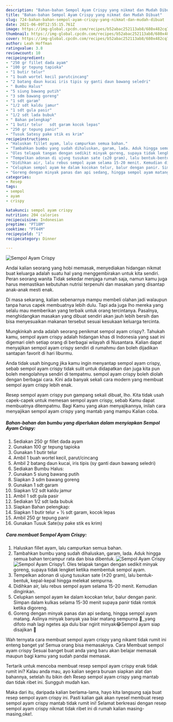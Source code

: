 ```yaml
---
description: "Bahan-bahan Sempol Ayam Crispy yang nikmat dan Mudah Dibuat"
title: "Bahan-bahan Sempol Ayam Crispy yang nikmat dan Mudah Dibuat"
slug: 724-bahan-bahan-sempol-ayam-crispy-yang-nikmat-dan-mudah-dibuat
date: 2021-06-09T12:55:15.761Z
image: https://img-global.cpcdn.com/recipes/b52abac252113ab8/680x482cq70/sempol-ayam-crispy-foto-resep-utama.jpg
thumbnail: https://img-global.cpcdn.com/recipes/b52abac252113ab8/680x482cq70/sempol-ayam-crispy-foto-resep-utama.jpg
cover: https://img-global.cpcdn.com/recipes/b52abac252113ab8/680x482cq70/sempol-ayam-crispy-foto-resep-utama.jpg
author: Leah Hoffman
ratingvalue: 3.8
reviewcount: 10
recipeingredient:
- "250 gr fillet dada ayam"
- "100 gr tepung tapioka"
- "1 butir telur"
- "1 buah wortel kecil parutcincang"
- "2 batang daun kucai iris tipis sy ganti daun bawang seledri"
- " Bumbu Halus"
- "5 siung bawang putih"
- "3 sdm bawang goreng"
- "1 sdt garam"
- "1/2 sdt kaldu jamur"
- "1 sdt gula pasir"
- "1/2 sdt lada bubuk"
- " Bahan pelengkap"
- "1 butir telur   sdt garam kocok lepas"
- "250 gr tepung panir"
- "Tusuk Satesy pake stik es krim"
recipeinstructions:
- "Haluskan fillet ayam, lalu campurkan semua bahan."
- "Tambahkan bumbu yang sudah dihaluskan, garam, lada. Aduk hingga semua bahan tercampur rata dan bisa dibentuk."
- "Oles telapak tangan dengan sedikit minyak goreng, supaya tidak lengket ketika membentuk sempol ayam."
- "Tempelkan adonan di ujung tusukan sate (±20 gram), lalu bentuk-bentuk, kepal-kepal hingga melekat sempurna."
- "Didihkan air, lalu rebus sempol ayam selama 15-20 menit. Kemudian dinginkan."
- "Celupkan sempol ayam ke dalam kocokan telur, balur dengan panir. Simpan dalam kulkas selama 15-30 menit supaya panir tidak rontok ketika digoreng."
- "Goreng dengan minyak panas dan api sedang, hingga sempol ayam matang. Aslinya minyak banyak yaa biar matang sempurna 🤗,,yang difoto mah lagi ngetes aja dulu biar ngirit minyak😂Sempol ayam siap disajikan 🤗"
categories:
- Resep
tags:
- sempol
- ayam
- crispy

katakunci: sempol ayam crispy 
nutrition: 204 calories
recipecuisine: Indonesian
preptime: "PT18M"
cooktime: "PT44M"
recipeyield: "1"
recipecategory: Dinner

---
```



![Sempol Ayam Crispy](https://img-global.cpcdn.com/recipes/b52abac252113ab8/680x482cq70/sempol-ayam-crispy-foto-resep-utama.jpg)

Andai kalian seorang yang hobi memasak, menyediakan hidangan nikmat buat keluarga adalah suatu hal yang menggembirakan untuk kita sendiri. Peran seorang  wanita Tidak sekedar menjaga rumah saja, namun kamu juga harus memastikan kebutuhan nutrisi terpenuhi dan masakan yang disantap anak-anak mesti enak.

Di masa  sekarang, kalian sebenarnya mampu membeli olahan jadi walaupun tanpa harus capek membuatnya lebih dulu. Tapi ada juga lho mereka yang selalu mau memberikan yang terbaik untuk orang tercintanya. Pasalnya, menghidangkan masakan yang dibuat sendiri akan jauh lebih bersih dan bisa menyesuaikan makanan tersebut sesuai kesukaan keluarga tercinta. 



Mungkinkah anda adalah seorang penikmat sempol ayam crispy?. Tahukah kamu, sempol ayam crispy adalah hidangan khas di Indonesia yang saat ini digemari oleh setiap orang di berbagai wilayah di Nusantara. Kalian dapat menyajikan sempol ayam crispy sendiri di rumahmu dan boleh dijadikan santapan favorit di hari liburmu.

Anda tidak usah bingung jika kamu ingin menyantap sempol ayam crispy, sebab sempol ayam crispy tidak sulit untuk didapatkan dan juga kita pun boleh mengolahnya sendiri di tempatmu. sempol ayam crispy boleh diolah dengan berbagai cara. Kini ada banyak sekali cara modern yang membuat sempol ayam crispy lebih enak.

Resep sempol ayam crispy pun gampang sekali dibuat, lho. Kita tidak usah capek-capek untuk memesan sempol ayam crispy, sebab Kamu dapat membuatnya ditempatmu. Bagi Kamu yang akan menyajikannya, inilah cara menyajikan sempol ayam crispy yang mantab yang mampu Kalian coba.

<!--inarticleads1-->

##### Bahan-bahan dan bumbu yang diperlukan dalam menyiapkan Sempol Ayam Crispy:

1. Sediakan 250 gr fillet dada ayam
1. Gunakan 100 gr tepung tapioka
1. Gunakan 1 butir telur
1. Ambil 1 buah wortel kecil, parut/cincang
1. Ambil 2 batang daun kucai, iris tipis (sy ganti daun bawang seledri)
1. Sediakan  Bumbu Halus:
1. Gunakan 5 siung bawang putih
1. Siapkan 3 sdm bawang goreng
1. Gunakan 1 sdt garam
1. Siapkan 1/2 sdt kaldu jamur
1. Ambil 1 sdt gula pasir
1. Sediakan 1/2 sdt lada bubuk
1. Siapkan  Bahan pelengkap:
1. Siapkan 1 butir telur + ½ sdt garam, kocok lepas
1. Ambil 250 gr tepung panir
1. Gunakan Tusuk Sate(sy pake stik es krim)




<!--inarticleads2-->

##### Cara membuat Sempol Ayam Crispy:

1. Haluskan fillet ayam, lalu campurkan semua bahan.
1. Tambahkan bumbu yang sudah dihaluskan, garam, lada. Aduk hingga semua bahan tercampur rata dan bisa dibentuk.
<img src="https://img-global.cpcdn.com/steps/9736221d97210db6/160x128cq70/sempol-ayam-crispy-langkah-memasak-2-foto.jpg" alt="Sempol Ayam Crispy"><img src="https://img-global.cpcdn.com/steps/9c1e3814f614a9f2/160x128cq70/sempol-ayam-crispy-langkah-memasak-2-foto.jpg" alt="Sempol Ayam Crispy">1. Oles telapak tangan dengan sedikit minyak goreng, supaya tidak lengket ketika membentuk sempol ayam.
1. Tempelkan adonan di ujung tusukan sate (±20 gram), lalu bentuk-bentuk, kepal-kepal hingga melekat sempurna.
1. Didihkan air, lalu rebus sempol ayam selama 15-20 menit. Kemudian dinginkan.
1. Celupkan sempol ayam ke dalam kocokan telur, balur dengan panir. Simpan dalam kulkas selama 15-30 menit supaya panir tidak rontok ketika digoreng.
1. Goreng dengan minyak panas dan api sedang, hingga sempol ayam matang. Aslinya minyak banyak yaa biar matang sempurna 🤗,,yang difoto mah lagi ngetes aja dulu biar ngirit minyak😂Sempol ayam siap disajikan 🤗




Wah ternyata cara membuat sempol ayam crispy yang nikamt tidak rumit ini enteng banget ya! Semua orang bisa memasaknya. Cara Membuat sempol ayam crispy Sesuai banget buat anda yang baru akan belajar memasak maupun bagi kamu yang sudah pandai memasak.

Tertarik untuk mencoba membuat resep sempol ayam crispy enak tidak rumit ini? Kalau anda mau, ayo kalian segera buruan siapkan alat dan bahannya, setelah itu bikin deh Resep sempol ayam crispy yang mantab dan tidak ribet ini. Sungguh mudah kan. 

Maka dari itu, daripada kalian berlama-lama, hayo kita langsung saja buat resep sempol ayam crispy ini. Pasti kalian gak akan nyesel membuat resep sempol ayam crispy mantab tidak rumit ini! Selamat berkreasi dengan resep sempol ayam crispy nikmat tidak ribet ini di rumah kalian masing-masing,oke!.

